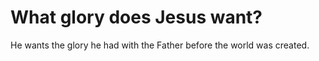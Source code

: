 # What glory does Jesus want?

He wants the glory he had with the Father before the world was created.
